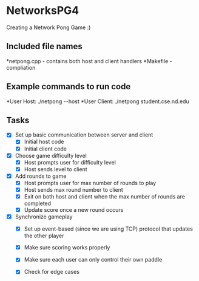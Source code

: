 # NetworksPG4
Creating a Network Pong Game :) 

## Included file names
*netpong.cpp - contains both host and client handlers
*Makefile - compliation 

## Example commands to run code 
*User Host: ./netpong --host <portnum>
*User Client: ./netpong student<num>.cse.nd.edu <portnum>

## Tasks
- [x] Set up basic communication between server and client 
  - [x] Initial host code 
  - [x] Initial client code 
- [x] Choose game difficulty level
  - [x] Host prompts user for difficulty level 
  - [x] Host sends level to client 
- [x] Add rounds to game
  - [x] Host prompts user for max number of rounds to play
  - [x] Host sends max round number to client
  - [x] Exit on both host and client when the max number of rounds are completed 
  - [x] Update score once a new round occurs
- [x] Synchronize gameplay
    - [x] Set up event-based (since we are using TCP) protocol that updates the other player
    - [x] Make sure scoring works properly 
    - [x] Make sure each user can only control their own paddle
    - [x] Check for edge cases
  

